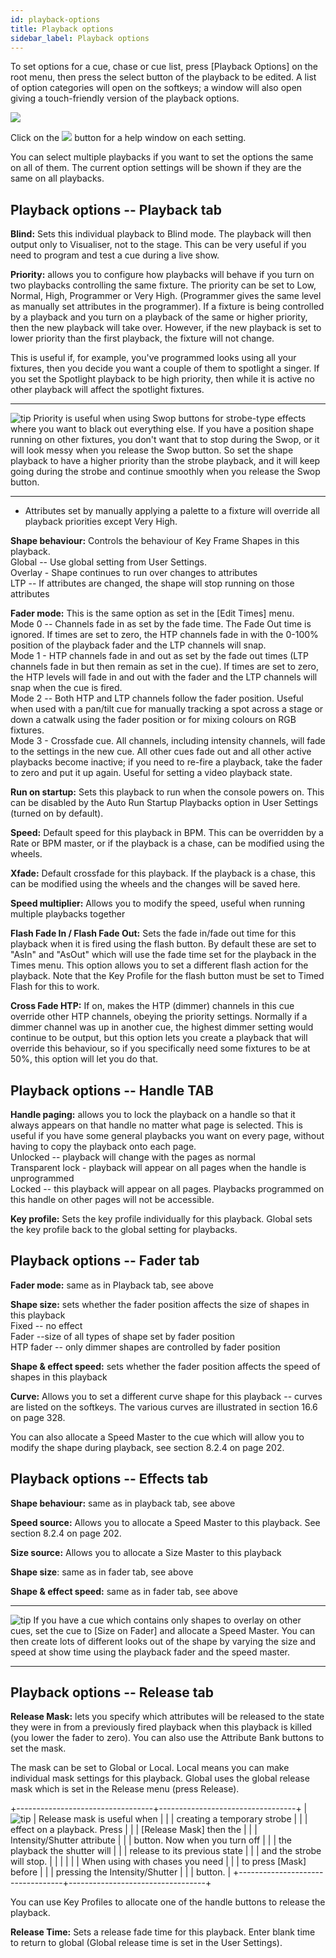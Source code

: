 ```yaml
---
id: playback-options
title: Playback options
sidebar_label: Playback options
---
```


To set options for a cue, chase or cue list, press \[Playback Options\]
on the root menu, then press the select button of the playback to be
edited. A list of option categories will open on the softkeys; a window
will also open giving a touch-friendly version of the playback options.

![](/docs/images/image244.png)

Click on the ![](/docs/images/image245.png) button for a help window on each setting.

You can select multiple playbacks if you want to set the options the
same on all of them. The current option settings will be shown if they
are the same on all playbacks.

Playback options -- Playback tab
--------------------------------

**Blind:** Sets this individual playback to Blind mode. The playback
will then output only to Visualiser, not to the stage. This can be very
useful if you need to program and test a cue during a live show.

**Priority:** allows you to configure how playbacks will behave if you
turn on two playbacks controlling the same fixture. The priority can be
set to Low, Normal, High, Programmer or Very High. (Programmer gives the
same level as manually set attributes in the programmer). If a fixture
is being controlled by a playback and you turn on a playback of the same
or higher priority, then the new playback will take over. However, if
the new playback is set to lower priority than the first playback, the
fixture will not change.

This is useful if, for example, you've programmed looks using all your
fixtures, then you decide you want a couple of them to spotlight a
singer. If you set the Spotlight playback to be high priority, then
while it is active no other playback will affect the spotlight fixtures.

  -------------------------------------------------------------------------------------------- -------------------------------------------------------------------------------------------------------------------------------------------------------------------------------------------------------------------------------------------------------------------------------------------------------------------------------------------------------------------------------------------------------------------------------------------------------------
  ![tip](/docs/images/image7.png)   Priority is useful when using Swop buttons for strobe-type effects where you want to black out everything else. If you have a position shape running on other fixtures, you don't want that to stop during the Swop, or it will look messy when you release the Swop button. So set the shape playback to have a higher priority than the strobe playback, and it will keep going during the strobe and continue smoothly when you release the Swop button.
  -------------------------------------------------------------------------------------------- -------------------------------------------------------------------------------------------------------------------------------------------------------------------------------------------------------------------------------------------------------------------------------------------------------------------------------------------------------------------------------------------------------------------------------------------------------------

-   Attributes set by manually applying a palette to a fixture will
    override all playback priorities except Very High.

**Shape behaviour:** Controls the behaviour of Key Frame Shapes in this
playback.\
Global -- Use global setting from User Settings.\
Overlay - Shape continues to run over changes to attributes\
LTP -- If attributes are changed, the shape will stop running on those
attributes

**Fader mode:** This is the same option as set in the \[Edit Times\]
menu.\
Mode 0 -- Channels fade in as set by the fade time. The Fade Out time is
ignored. If times are set to zero, the HTP channels fade in with the
0-100% position of the playback fader and the LTP channels will snap.\
Mode 1 - HTP channels fade in and out as set by the fade out times (LTP
channels fade in but then remain as set in the cue). If times are set to
zero, the HTP levels will fade in and out with the fader and the LTP
channels will snap when the cue is fired.\
Mode 2 -- Both HTP and LTP channels follow the fader position. Useful
when used with a pan/tilt cue for manually tracking a spot across a
stage or down a catwalk using the fader position or for mixing colours
on RGB fixtures.\
Mode 3 - Crossfade cue. All channels, including intensity channels, will
fade to the settings in the new cue. All other cues fade out and all
other active playbacks become inactive; if you need to re-fire a
playback, take the fader to zero and put it up again. Useful for setting
a video playback state.

**Run on startup:** Sets this playback to run when the console powers
on. This can be disabled by the Auto Run Startup Playbacks option in
User Settings (turned on by default).

**Speed:** Default speed for this playback in BPM. This can be
overridden by a Rate or BPM master, or if the playback is a chase, can
be modified using the wheels.

**Xfade:** Default crossfade for this playback. If the playback is a
chase, this can be modified using the wheels and the changes will be
saved here.

**Speed multiplier:** Allows you to modify the speed, useful when
running multiple playbacks together

**Flash Fade In / Flash Fade Out:** Sets the fade in/fade out time for
this playback when it is fired using the flash button. By default these
are set to "AsIn" and "AsOut" which will use the fade time set for the
playback in the Times menu. This option allows you to set a different
flash action for the playback. Note that the Key Profile for the flash
button must be set to Timed Flash for this to work.

**Cross Fade HTP:** If on, makes the HTP (dimmer) channels in this cue
override other HTP channels, obeying the priority settings. Normally if
a dimmer channel was up in another cue, the highest dimmer setting would
continue to be output, but this option lets you create a playback that
will override this behaviour, so if you specifically need some fixtures
to be at 50%, this option will let you do that.

Playback options -- Handle TAB
------------------------------

**Handle paging:** allows you to lock the playback on a handle so that
it always appears on that handle no matter what page is selected. This
is useful if you have some general playbacks you want on every page,
without having to copy the playback onto each page.\
Unlocked -- playback will change with the pages as normal\
Transparent lock - playback will appear on all pages when the handle is
unprogrammed\
Locked -- this playback will appear on all pages. Playbacks programmed
on this handle on other pages will not be accessible.

**Key profile:** Sets the key profile individually for this playback.
Global sets the key profile back to the global setting for playbacks.

Playback options -- Fader tab
-----------------------------

**Fader mode:** same as in Playback tab, see above

**Shape size:** sets whether the fader position affects the size of
shapes in this playback\
Fixed -- no effect\
Fader --size of all types of shape set by fader position\
HTP fader -- only dimmer shapes are controlled by fader position

**Shape & effect speed:** sets whether the fader position affects the
speed of shapes in this playback

**Curve:** Allows you to set a different curve shape for this playback
-- curves are listed on the softkeys. The various curves are illustrated
in section 16.6 on page 328.

You can also allocate a Speed Master to the cue which will allow you to
modify the shape during playback, see section 8.2.4 on page 202.

Playback options -- Effects tab
-------------------------------

**Shape behaviour:** same as in playback tab, see above

**Speed source:** Allows you to allocate a Speed Master to this
playback. See section 8.2.4 on page 202.

**Size source:** Allows you to allocate a Size Master to this playback

**Shape size**: same as in fader tab, see above

**Shape & effect speed:** same as in fader tab, see above

  -------------------------------------------------------------------------------------------- ---------------------------------------------------------------------------------------------------------------------------------------------------------------------------------------------------------------------------------------------------------------------------------------------
  ![tip](/docs/images/image7.png)   If you have a cue which contains only shapes to overlay on other cues, set the cue to \[Size on Fader\] and allocate a Speed Master. You can then create lots of different looks out of the shape by varying the size and speed at show time using the playback fader and the speed master.
  -------------------------------------------------------------------------------------------- ---------------------------------------------------------------------------------------------------------------------------------------------------------------------------------------------------------------------------------------------------------------------------------------------

Playback options -- Release tab
-------------------------------

**Release Mask:** lets you specify which attributes will be released to
the state they were in from a previously fired playback when this
playback is killed (you lower the fader to zero). You can also use the
Attribute Bank buttons to set the mask.

The mask can be set to Global or Local. Local means you can make
individual mask settings for this playback. Global uses the global
release mask which is set in the Release menu (press Release).

+----------------------------------+----------------------------------+
| ![tip](/docs/images/image7.png)  | Release mask is useful when      |
|                                  | creating a temporary strobe      |
|                                  | effect on a playback. Press      |
|                                  | \[Release Mask\] then the        |
|                                  | Intensity/Shutter attribute      |
|                                  | button. Now when you turn off    |
|                                  | the playback the shutter will    |
|                                  | release to its previous state    |
|                                  | and the strobe will stop.        |
|                                  |                                  |
|                                  | When using with chases you need  |
|                                  | to press \[Mask\] before         |
|                                  | pressing the Intensity/Shutter   |
|                                  | button.                          |
+----------------------------------+----------------------------------+

You can use Key Profiles to allocate one of the handle buttons to
release the playback.

**Release Time:** Sets a release fade time for this playback. Enter
blank time to return to global (Global release time is set in the User
Settings).
